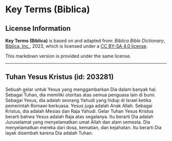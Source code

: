 # Key Terms (Biblica)

## License Information

**Key Terms (Biblica)** is based on and adapted from: _Biblica Bible Dictionary_, [Biblica, Inc.](https://www.biblica.com/), 2023, which is licensed under a [CC BY-SA 4.0 license](https://creativecommons.org/licenses/by-sa/4.0/legalcode.en).

This markdown version is provided under the same license.



--------------------------------

## Tuhan Yesus Kristus (id: 203281)

Sebuah gelar untuk Yesus yang menggambarkan Dia dalam banyak hal. Sebagai Tuhan, dia memiliki otoritas atas semua penguasa lain di bumi. Sebagai Yesus, dia adalah seorang Yahudi yang hidup di Israel ketika pemerintah Romawi berkuasa. Yesus juga adalah Anak Allah. Sebagai Kristus, dia adalah Mesias dan Raja Yahudi. Gelar Tuhan Yesus Kristus berarti bahwa Yesus adalah Raja atas segalanya. Itu berarti Dia adalah Juruselamat yang menyelamatkan umat Allah dan alam semesta. Dia menyelamatkan mereka dari dosa, kematian, dan kejahatan. Itu berarti Dia layak disembah karena Dia adalah Tuhan.


